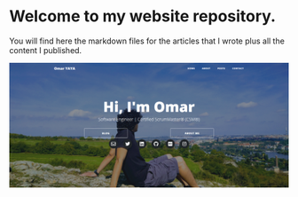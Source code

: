 # Welcome to my website repository.

You will find here the markdown files for the articles that I wrote plus all the content I published.

![screenshot from website](screenshot.png)
